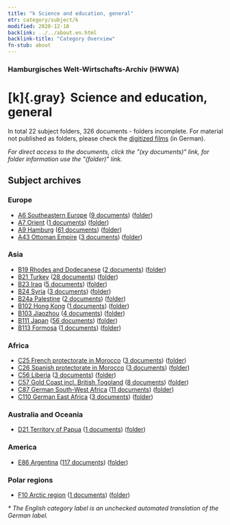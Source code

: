 ```yaml
---
title: "k Science and education, general"
etr: category/subject/k
modified: 2020-12-18
backlink: ../../about.en.html
backlink-title: "Category Overview"
fn-stub: about
---
```


### Hamburgisches Welt-Wirtschafts-Archiv (HWWA)
# [k]{.gray}&#8201; Science and education, general&#160; 





In total 22 subject folders, 326 documents - folders incomplete.
For material not published as folders, please check the [digitized films](/film/h1_sh) (in German).

_For direct access to the documents, click the "(xy documents)" link, for folder information use the "(folder)" link._

## Subject archives



### Europe

- [A6 Southeastern Europe](../../../geo/about.en.html#A6) (<a href="https://dfg-viewer.de/show/?tx_dlf[id]=https://pm20.zbw.eu/mets/sh/1409xx/140900/1447xx/144713/public.mets.en.xml" target="_blank">9 documents</a>) ([folder](http://purl.org/pressemappe20/folder/sh/140900,144713))
- [A7 Orient](../../../geo/about.en.html#A7) (<a href="https://dfg-viewer.de/show/?tx_dlf[id]=https://pm20.zbw.eu/mets/sh/1409xx/140902/1447xx/144713/public.mets.en.xml" target="_blank">1 documents</a>) ([folder](http://purl.org/pressemappe20/folder/sh/140902,144713))
- [A9 Hamburg](../../../geo/about.en.html#A9) (<a href="https://dfg-viewer.de/show/?tx_dlf[id]=https://pm20.zbw.eu/mets/sh/1409xx/140905/1447xx/144713/public.mets.en.xml" target="_blank">61 documents</a>) ([folder](http://purl.org/pressemappe20/folder/sh/140905,144713))
- [A43 Ottoman Empire](../../../geo/about.en.html#A43) (<a href="https://dfg-viewer.de/show/?tx_dlf[id]=https://pm20.zbw.eu/mets/sh/1410xx/141034/1447xx/144713/public.mets.en.xml" target="_blank">3 documents</a>) ([folder](http://purl.org/pressemappe20/folder/sh/141034,144713))

### Asia

- [B19 Rhodes and Dodecanese](../../../geo/about.en.html#B19) (<a href="https://dfg-viewer.de/show/?tx_dlf[id]=https://pm20.zbw.eu/mets/sh/1411xx/141106/1447xx/144713/public.mets.en.xml" target="_blank">2 documents</a>) ([folder](http://purl.org/pressemappe20/folder/sh/141106,144713))
- [B21 Turkey](../../../geo/about.en.html#B21) (<a href="https://dfg-viewer.de/show/?tx_dlf[id]=https://pm20.zbw.eu/mets/sh/1411xx/141111/1447xx/144713/public.mets.en.xml" target="_blank">28 documents</a>) ([folder](http://purl.org/pressemappe20/folder/sh/141111,144713))
- [B23 Iraq](../../../geo/about.en.html#B23) (<a href="https://dfg-viewer.de/show/?tx_dlf[id]=https://pm20.zbw.eu/mets/sh/1411xx/141113/1447xx/144713/public.mets.en.xml" target="_blank">5 documents</a>) ([folder](http://purl.org/pressemappe20/folder/sh/141113,144713))
- [B24 Syria](../../../geo/about.en.html#B24) (<a href="https://dfg-viewer.de/show/?tx_dlf[id]=https://pm20.zbw.eu/mets/sh/1411xx/141114/1447xx/144713/public.mets.en.xml" target="_blank">3 documents</a>) ([folder](http://purl.org/pressemappe20/folder/sh/141114,144713))
- [B24a Palestine](../../../geo/about.en.html#B24a) (<a href="https://dfg-viewer.de/show/?tx_dlf[id]=https://pm20.zbw.eu/mets/sh/1411xx/141115/1447xx/144713/public.mets.en.xml" target="_blank">2 documents</a>) ([folder](http://purl.org/pressemappe20/folder/sh/141115,144713))
- [B102 Hong Kong](../../../geo/about.en.html#B102) (<a href="https://dfg-viewer.de/show/?tx_dlf[id]=https://pm20.zbw.eu/mets/sh/1412xx/141268/1447xx/144713/public.mets.en.xml" target="_blank">1 documents</a>) ([folder](http://purl.org/pressemappe20/folder/sh/141268,144713))
- [B103 Jiaozhou](../../../geo/about.en.html#B103) (<a href="https://dfg-viewer.de/show/?tx_dlf[id]=https://pm20.zbw.eu/mets/sh/1261xx/126163/1447xx/144713/public.mets.en.xml" target="_blank">4 documents</a>) ([folder](http://purl.org/pressemappe20/folder/sh/126163,144713))
- [B111 Japan](../../../geo/about.en.html#B111) (<a href="https://dfg-viewer.de/show/?tx_dlf[id]=https://pm20.zbw.eu/mets/sh/1412xx/141272/1447xx/144713/public.mets.en.xml" target="_blank">56 documents</a>) ([folder](http://purl.org/pressemappe20/folder/sh/141272,144713))
- [B113 Formosa](../../../geo/about.en.html#B113) (<a href="https://dfg-viewer.de/show/?tx_dlf[id]=https://pm20.zbw.eu/mets/sh/1412xx/141274/1447xx/144713/public.mets.en.xml" target="_blank">1 documents</a>) ([folder](http://purl.org/pressemappe20/folder/sh/141274,144713))

### Africa

- [C25 French protectorate in Morocco](../../../geo/about.en.html#C25) (<a href="https://dfg-viewer.de/show/?tx_dlf[id]=https://pm20.zbw.eu/mets/sh/1413xx/141358/1447xx/144713/public.mets.en.xml" target="_blank">3 documents</a>) ([folder](http://purl.org/pressemappe20/folder/sh/141358,144713))
- [C26 Spanish protectorate in Morocco](../../../geo/about.en.html#C26) (<a href="https://dfg-viewer.de/show/?tx_dlf[id]=https://pm20.zbw.eu/mets/sh/1413xx/141359/1447xx/144713/public.mets.en.xml" target="_blank">3 documents</a>) ([folder](http://purl.org/pressemappe20/folder/sh/141359,144713))
- [C56 Liberia](../../../geo/about.en.html#C56) (<a href="https://dfg-viewer.de/show/?tx_dlf[id]=https://pm20.zbw.eu/mets/sh/1414xx/141405/1447xx/144713/public.mets.en.xml" target="_blank">3 documents</a>) ([folder](http://purl.org/pressemappe20/folder/sh/141405,144713))
- [C57 Gold Coast incl. British Togoland](../../../geo/about.en.html#C57) (<a href="https://dfg-viewer.de/show/?tx_dlf[id]=https://pm20.zbw.eu/mets/sh/1414xx/141406/1447xx/144713/public.mets.en.xml" target="_blank">8 documents</a>) ([folder](http://purl.org/pressemappe20/folder/sh/141406,144713))
- [C87 German South-West Africa](../../../geo/about.en.html#C87) (<a href="https://dfg-viewer.de/show/?tx_dlf[id]=https://pm20.zbw.eu/mets/sh/1414xx/141450/1447xx/144713/public.mets.en.xml" target="_blank">11 documents</a>) ([folder](http://purl.org/pressemappe20/folder/sh/141450,144713))
- [C110 German East Africa](../../../geo/about.en.html#C110) (<a href="https://dfg-viewer.de/show/?tx_dlf[id]=https://pm20.zbw.eu/mets/sh/1414xx/141471/1447xx/144713/public.mets.en.xml" target="_blank">3 documents</a>) ([folder](http://purl.org/pressemappe20/folder/sh/141471,144713))

### Australia and Oceania

- [D21 Territory of Papua](../../../geo/about.en.html#D21) (<a href="https://dfg-viewer.de/show/?tx_dlf[id]=https://pm20.zbw.eu/mets/sh/1416xx/141620/1447xx/144713/public.mets.en.xml" target="_blank">1 documents</a>) ([folder](http://purl.org/pressemappe20/folder/sh/141620,144713))

### America

- [E86 Argentina](../../../geo/about.en.html#E86) (<a href="https://dfg-viewer.de/show/?tx_dlf[id]=https://pm20.zbw.eu/mets/sh/1416xx/141692/1447xx/144713/public.mets.en.xml" target="_blank">117 documents</a>) ([folder](http://purl.org/pressemappe20/folder/sh/141692,144713))

### Polar regions

- [F10 Arctic region](../../../geo/about.en.html#F10) (<a href="https://dfg-viewer.de/show/?tx_dlf[id]=https://pm20.zbw.eu/mets/sh/1417xx/141702/1447xx/144713/public.mets.en.xml" target="_blank">1 documents</a>) ([folder](http://purl.org/pressemappe20/folder/sh/141702,144713))


_* The English category label is an unchecked automated translation of the German label._


